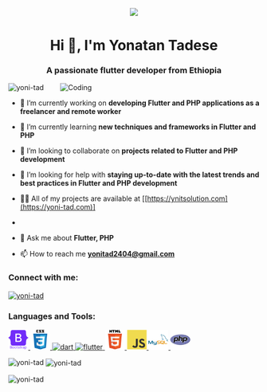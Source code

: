 <p align="center"><img src="https://ynitsolution.com/assets/img/git-3.jpg" /></p>
<h1 align="center">Hi 👋, I'm Yonatan Tadese</h1>
<h3 align="center">A passionate flutter developer from Ethiopia</h3>
<img align="right" alt="Coding" width="400" src="https://ynitsolution.com/assets/img/git-1.png">

<p align="left"> <img src="https://komarev.com/ghpvc/?username=yoni-tad&label=Profile%20views&color=0e75b6&style=flat" alt="yoni-tad" /> </p>

- 🔭 I’m currently working on **developing Flutter and PHP applications as a freelancer and remote worker**

- 🌱 I’m currently learning **new techniques and frameworks in Flutter and PHP**

- 👯 I’m looking to collaborate on **projects related to Flutter and PHP development**

- 🤝 I’m looking for help with **staying up-to-date with the latest trends and best practices in Flutter and PHP development**

- 👨‍💻 All of my projects are available at [[https://ynitsolution.com](https://yoni-tad.com)]
- 
- 💬 Ask me about **Flutter, PHP**

- 📫 How to reach me **yonitad2404@gmail.com**

<h3 align="left">Connect with me:</h3>
<p align="left">
<a href="https://linkedin.com/in/yoni-tad" target="blank"><img align="center" src="https://raw.githubusercontent.com/rahuldkjain/github-profile-readme-generator/master/src/images/icons/Social/linked-in-alt.svg" alt="yoni-tad" height="30" width="40" /></a>
</p>

<h3 align="left">Languages and Tools:</h3>
<p align="left"> <a href="https://getbootstrap.com" target="_blank" rel="noreferrer"> <img src="https://raw.githubusercontent.com/devicons/devicon/master/icons/bootstrap/bootstrap-plain-wordmark.svg" alt="bootstrap" width="40" height="40"/> </a> <a href="https://www.w3schools.com/css/" target="_blank" rel="noreferrer"> <img src="https://raw.githubusercontent.com/devicons/devicon/master/icons/css3/css3-original-wordmark.svg" alt="css3" width="40" height="40"/> </a> <a href="https://dart.dev" target="_blank" rel="noreferrer"> <img src="https://www.vectorlogo.zone/logos/dartlang/dartlang-icon.svg" alt="dart" width="40" height="40"/> </a> <a href="https://flutter.dev" target="_blank" rel="noreferrer"> <img src="https://www.vectorlogo.zone/logos/flutterio/flutterio-icon.svg" alt="flutter" width="40" height="40"/> </a> <a href="https://www.w3.org/html/" target="_blank" rel="noreferrer"> <img src="https://raw.githubusercontent.com/devicons/devicon/master/icons/html5/html5-original-wordmark.svg" alt="html5" width="40" height="40"/> </a> <a href="https://developer.mozilla.org/en-US/docs/Web/JavaScript" target="_blank" rel="noreferrer"> <img src="https://raw.githubusercontent.com/devicons/devicon/master/icons/javascript/javascript-original.svg" alt="javascript" width="40" height="40"/> </a> <a href="https://www.mysql.com/" target="_blank" rel="noreferrer"> <img src="https://raw.githubusercontent.com/devicons/devicon/master/icons/mysql/mysql-original-wordmark.svg" alt="mysql" width="40" height="40"/> </a> <a href="https://www.php.net" target="_blank" rel="noreferrer"> <img src="https://raw.githubusercontent.com/devicons/devicon/master/icons/php/php-original.svg" alt="php" width="40" height="40"/> </a> </p>

<p><img align="left" src="https://github-readme-stats.vercel.app/api/top-langs?username=yoni-tad&show_icons=true&locale=en&layout=compact" alt="yoni-tad" /></p>

<p>&nbsp;<img align="center" src="https://github-readme-stats.vercel.app/api?username=yoni-tad&show_icons=true&locale=en" alt="yoni-tad" /></p>

<p><img align="center" src="https://github-readme-streak-stats.herokuapp.com/?user=yoni-tad&" alt="yoni-tad" /></p>
